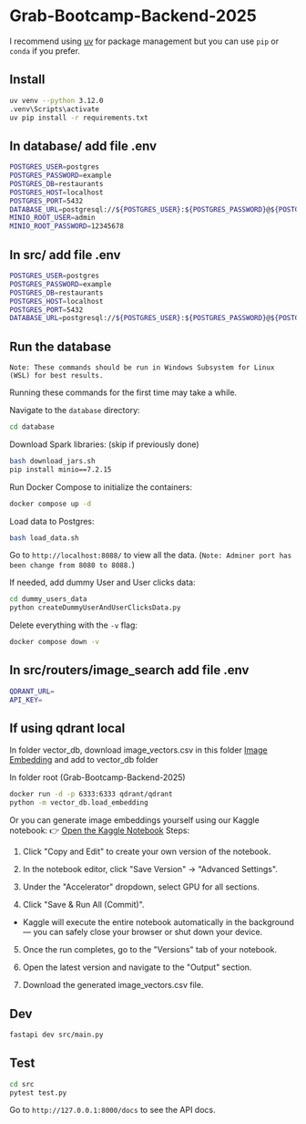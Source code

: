 # Grab-Bootcamp-Backend-2025

I recommend using [uv](https://github.com/astral-sh/uv) for package management but you can use `pip` or `conda` if you prefer.


## Install

```bash
uv venv --python 3.12.0
.venv\Scripts\activate
uv pip install -r requirements.txt
```
## In database/ add file .env
```bash
POSTGRES_USER=postgres
POSTGRES_PASSWORD=example
POSTGRES_DB=restaurants
POSTGRES_HOST=localhost
POSTGRES_PORT=5432
DATABASE_URL=postgresql://${POSTGRES_USER}:${POSTGRES_PASSWORD}@${POSTGRES_HOST}:${POSTGRES_PORT}/${POSTGRES_DB}
MINIO_ROOT_USER=admin
MINIO_ROOT_PASSWORD=12345678
```
## In src/ add file .env
```bash
POSTGRES_USER=postgres
POSTGRES_PASSWORD=example
POSTGRES_DB=restaurants
POSTGRES_HOST=localhost
POSTGRES_PORT=5432
DATABASE_URL=postgresql://${POSTGRES_USER}:${POSTGRES_PASSWORD}@${POSTGRES_HOST}:${POSTGRES_PORT}/${POSTGRES_DB}
```
## Run the database

`Note: These commands should be run in Windows Subsystem for Linux (WSL) for best results.`

Running these commands for the first time may take a while.

Navigate to the `database` directory:
```sh
cd database
```

Download Spark libraries: (skip if previously done)
```sh
bash download_jars.sh
pip install minio==7.2.15 
```

Run Docker Compose to initialize the containers:
```sh
docker compose up -d
```

Load data to Postgres:
```sh
bash load_data.sh
```

Go to `http://localhost:8088/` to view all the data. (`Note: Adminer port has been change from 8080 to 8088.`)

If needed, add dummy User and User clicks data:
```sh
cd dummy_users_data
python createDummyUserAndUserClicksData.py
```

Delete everything with the `-v` flag:
```sh
docker compose down -v
```

## In src/routers/image_search add file .env
```bash
QDRANT_URL=
API_KEY=
```

## If using qdrant local
In folder vector_db, download image_vectors.csv in this folder [Image Embedding](https://drive.google.com/drive/folders/1nKzVk1eyjutBAYo34F7gatrBIcarMyNY?usp=drive_link) and add to vector_db folder  

In folder root (Grab-Bootcamp-Backend-2025)
```bash
docker run -d -p 6333:6333 qdrant/qdrant
python -m vector_db.load_embedding
```

Or you can generate image embeddings yourself using our Kaggle notebook:
 👉 [Open the Kaggle Notebook](https://www.kaggle.com/code/colabnguyen/grab-images-embedding) 
Steps:
1. Click "Copy and Edit" to create your own version of the notebook.

2. In the notebook editor, click "Save Version" → "Advanced Settings".

3. Under the "Accelerator" dropdown, select GPU for all sections.

4. Click "Save & Run All (Commit)".

- Kaggle will execute the entire notebook automatically in the background — you can safely close your browser or shut down your device.

5. Once the run completes, go to the "Versions" tab of your notebook.

6. Open the latest version and navigate to the "Output" section.

7. Download the generated image_vectors.csv file.
## Dev

```bash
fastapi dev src/main.py
```

## Test

```bash
cd src
pytest test.py
```

Go to `http://127.0.0.1:8000/docs` to see the API docs.
